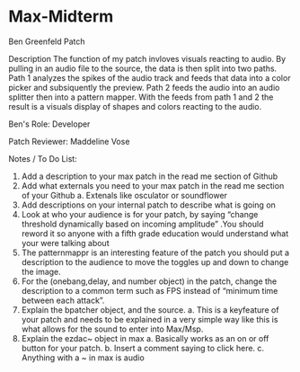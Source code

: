 # Max-Midterm
Ben Greenfeld Patch 

Description
The function of my patch invloves visuals reacting to audio. By pulling in an audio file to the source, the data is then split into two paths. Path 1 analyzes the spikes of the audio track and feeds that data into a color picker and subsiquently the preview. Path 2 feeds the audio into an audio splitter then into a pattern mapper. With the feeds from path 1 and 2 the result is a visuals display of shapes and colors reacting to the audio.

Ben's Role: Developer

Patch Reviewer: Maddeline Vose

  Notes / To Do List:
  
1)	Add a description to your max patch in the read me section of Github 
2)	Add what externals you need to your max patch in the read me section of your Github
    a.	Extenals like osculator or soundflower
3)	Add descriptions on your internal patch to describe what is going on 
4)	Look at who your audience is for your patch, by saying “change threshold dynamically based on incoming amplitude” .You should reword it so anyone with a fifth grade education would understand what your were talking about 
5)	The patternmappr is an interesting feature of the patch you should put a description to the audience to move the toggles up and down to change the image. 
6)	For the (onebang,delay, and number object) in the patch, change the description to a common term such as FPS instead of “minimum time between each attack”. 
7)	Explain the bpatcher object, and the source.
    a.	This is a keyfeature of your patch and needs to be explained in a very simple way like this is what allows for the sound to enter into Max/Msp. 
8)	Explain the ezdac~ object in max 
    a.	Basically works as an on or off button for your patch. 
    b.	Insert a comment saying to click here.
    c.	Anything with a ~ in max is audio
